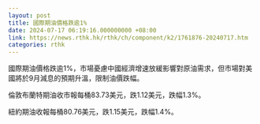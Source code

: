 ```yaml
---
layout: post
title: 國際期油價格跌逾1%
date: 2024-07-17 06:19:16.000000000 +08:00
link: https://news.rthk.hk/rthk/ch/component/k2/1761876-20240717.htm
categories: rthk
---
```


國際期油價格跌逾1%，市場憂慮中國經濟增速放緩影響對原油需求，但市場對美國將於9月減息的預期升溫，限制油價跌幅。

倫敦布蘭特期油收市報每桶83.73美元，跌1.12美元，跌幅1.3%。

紐約期油收報每桶80.76美元，跌1.15美元，跌幅1.4%。
